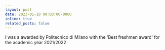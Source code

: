 ```yaml
---
layout: post
date: 2023-01-10 00:00:00-0000
inline: true
related_posts: false
---
```


I was a awarded by Politecnico di Milano with the 'Best freshmen award' for the academic year 2021/2022 
